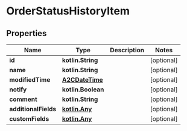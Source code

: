 
# OrderStatusHistoryItem

## Properties
| Name | Type | Description | Notes |
| ------------ | ------------- | ------------- | ------------- |
| **id** | **kotlin.String** |  |  [optional] |
| **name** | **kotlin.String** |  |  [optional] |
| **modifiedTime** | [**A2CDateTime**](A2CDateTime.md) |  |  [optional] |
| **notify** | **kotlin.Boolean** |  |  [optional] |
| **comment** | **kotlin.String** |  |  [optional] |
| **additionalFields** | [**kotlin.Any**](.md) |  |  [optional] |
| **customFields** | [**kotlin.Any**](.md) |  |  [optional] |



